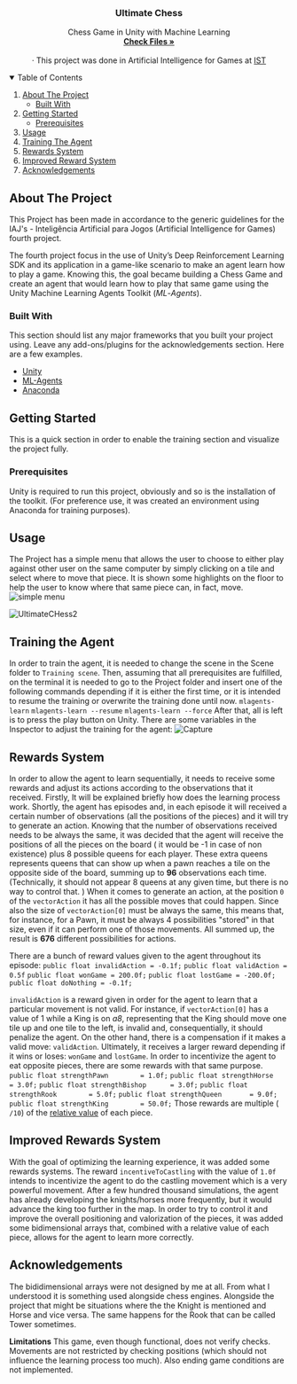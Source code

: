 <!-- PROJECT LOGO -->
<br />
<p align="center">
  <h3 align="center">Ultimate Chess</h3>

  <p align="center">
    Chess Game in Unity with Machine Learning
    <br />
    <a href="https://github.com/rufimelo99/UltimateChess"><strong>Check Files »</strong></a>
    <br />
    <br />
    · This project was done in Artificial Intelligence for Games at 
    <a href="https://tecnico.ulisboa.pt/en/">IST</a>
  </p>
</p>

<!-- TABLE OF CONTENTS -->
<details open="open">
  <summary>Table of Contents</summary>
  <ol>
    <li>
      <a href="#about-the-project">About The Project</a>
      <ul>
        <li><a href="#built-with">Built With</a></li>
      </ul>
    </li>
    <li>
      <a href="#getting-started">Getting Started</a>
      <ul>
        <li><a href="#prerequisites">Prerequisites</a></li>
      </ul>
    </li>
    <li><a href="#usage">Usage </a></li>
    <li><a href="#training-the-agent">Training The Agent</a></li>
    <li><a href="#rewards-system">Rewards System</a></li>
    <li><a href="#improved-rewards-system">Improved Reward System</a></li>
    <li><a href="#acknowledgements">Acknowledgements</a></li>
  </ol>
</details>



<!-- ABOUT THE PROJECT -->
## About The Project

This Project has been made in accordance to the generic guidelines for the IAJ's - Inteligência Artificial para Jogos (Artificial Intelligence for Games) fourth project.

The fourth project focus in the use of Unity’s Deep Reinforcement Learning SDK and its application in a game-like scenario to make an agent learn how to play a game. 
Knowing this, the goal became building a Chess Game and create an agent that would learn how to play that same game using the Unity Machine Learning Agents Toolkit (_ML_-_Agents_).

### Built With

This section should list any major frameworks that you built your project using. Leave any add-ons/plugins for the acknowledgements section. Here are a few examples.
* [Unity](https://unity.com)
* [ML-Agents](https://github.com/Unity-Technologies/ml-agents)
* [Anaconda](https://www.anaconda.com)


<!-- GETTING STARTED -->
## Getting Started

This is a quick section in order to enable the training section and visualize the project fully.

### Prerequisites

Unity is required to run this project, obviously and so is the installation of the toolkit.
(For preference use, it was created an environment using Anaconda for training purposes).

<!-- USAGE EXAMPLES -->
## Usage
The Project has a simple menu that allows the user to choose to either play against other user on the same computer by simply clicking on a tile and select where to move that piece. It is shown some highlights on the floor to help the user to know where that same piece can, in fact, move.
![simple menu](https://user-images.githubusercontent.com/44201826/103315976-07309c80-4a1f-11eb-99cf-dfe677c6378e.PNG)

![UltimateCHess2](https://user-images.githubusercontent.com/44201826/102122430-5e3e4b00-3e3d-11eb-9814-3c8ebdeb32f3.PNG)

<!-- USAGE EXAMPLES -->
## Training the Agent

In order to train the agent, it is needed to change the scene in the Scene folder to `Training scene`.
Then, assuming that all prerequisites are fulfilled, on the terminal it is needed to go to the Project folder and insert one of the following commands depending if it is either the first time, or it is intended to resume the training or overwrite the training done until now.
`mlagents-learn`
`mlagents-learn --resume`
`mlagents-learn --force`
After that, all is left is to press the play button on Unity.
There are some variables in the Inspector to adjust the training for the agent:
![Capture](https://user-images.githubusercontent.com/44201826/103316721-44962980-4a21-11eb-9d45-3790bd8b12bf.PNG)


<!-- USAGE EXAMPLES -->
## Rewards System
In order to allow the agent to learn sequentially, it needs to receive some rewards and adjust its actions according to the observations that it received.
Firstly, It will be explained briefly how does the learning process work.
Shortly, the agent has episodes and, in each episode it will received a certain number of observations (all the positions of the pieces) and it will try to generate an action.
Knowing that the number of observations received needs to be always the same, it was decided that the agent will receive the positions of all the pieces on the board ( it would be -1 in case of non existence) plus 8 possible queens for each player. These extra queens represents queens that can show up when a pawn reaches a tile on the opposite side of the board, summing up to **96** observations each time. (Technically, it should not appear 8 queens at any given time, but there is no way to control that. )
When it comes to generate an action, at the position `0` of the `vectorAction` it has all the possible moves that could happen.
Since also the size of `vectorAction[0]` must be always the same, this means that, for instance, for a Pawn, it must be always 4 possibilities "stored" in that size, even if it can perform one of those movements. All summed up, the result is **676** different possibilities for actions.

There are a bunch of reward values given to the agent throughout its episode:
`public float invalidAction = -0.1f;`
`public float validAction = 0.5f`
`public float wonGame = 200.0f;`
`public float lostGame = -200.0f;`
`public float doNothing = -0.1f;`

`invalidAction` is a reward given in order for the agent to learn that a particular movement is not valid. For instance, if `vectorAction[0]` has a value of 1 while a King is on *a8*, representing that the King should move one tile up and one tile to the left, is invalid and, consequentially, it should penalize the agent. On the other hand, there is a compensation if it makes a valid move: `validAction`. 
Ultimately, it receives a larger reward depending if it wins or loses:
`wonGame` and `lostGame`.
In order to incentivize the agent to eat opposite pieces, there are some rewards with that same purpose.
  `public float strengthPawn        = 1.0f;`
  `public float strengthHorse       = 3.0f;`
  `public float strengthBishop      = 3.0f;`
  `public float strengthRook        = 5.0f;`
  `public float strengthQueen       = 9.0f;`
  `public float strengthKing        = 50.0f;`
Those rewards are multiple ( `/10`) of the [relative value](https://en.wikipedia.org/wiki/Chess_piece_relative_value) of each piece.

<!-- USAGE EXAMPLES -->
## Improved Rewards System
With the goal of optimizing the learning experience, it was added some rewards systems.
The reward `incentiveToCastling` with the value of `1.0f` intends to incentivize the agent to do the castling movement which is a very powerful movement.
After a few hundred thousand simulations, the agent has already developing the knights/horses more frequently, but it would advance the king too further in the map. In order to try to control it and improve the overall positioning and valorization of the pieces, it was added some bidimensional arrays that, combined with a relative value of each piece, allows for the agent to learn more correctly. 


<!-- ACKNOWLEDGEMENTS -->
## Acknowledgements
The bididimensional arrays were not designed by me at all. From what I understood it is something used alongside chess engines.
Alongside the project that might be situations where the the Knight is mentioned and Horse and vice versa. The same happens for the Rook that can be called Tower sometimes.

**Limitations**
This game, even though functional, does not verify checks. Movements are not restricted by checking positions (which should not influence the learning process too much). Also ending game conditions are not implemented.

